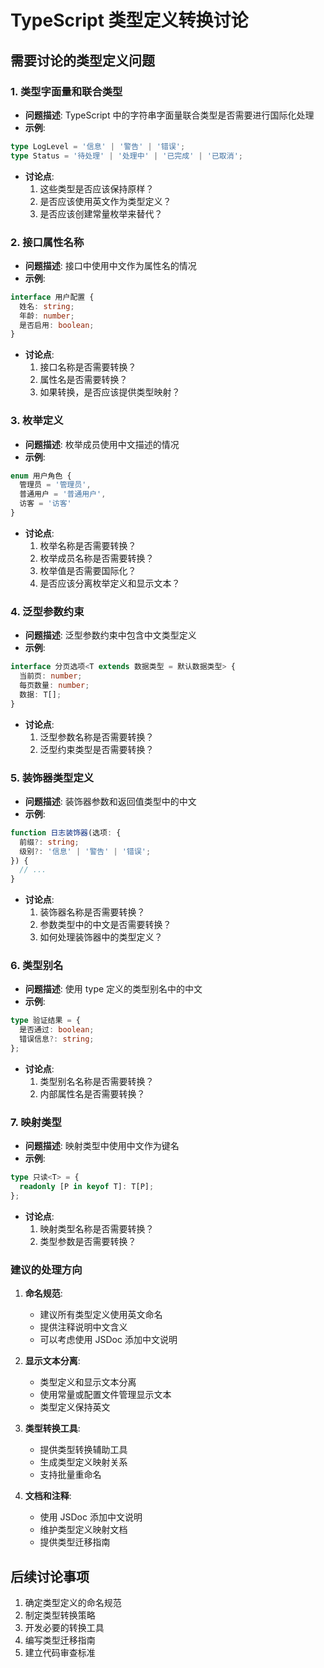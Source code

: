 # TypeScript 类型定义转换讨论

## 需要讨论的类型定义问题

### 1. 类型字面量和联合类型
- **问题描述**: TypeScript 中的字符串字面量联合类型是否需要进行国际化处理
- **示例**:
```typescript
type LogLevel = '信息' | '警告' | '错误';
type Status = '待处理' | '处理中' | '已完成' | '已取消';
```
- **讨论点**:
  1. 这些类型是否应该保持原样？
  2. 是否应该使用英文作为类型定义？
  3. 是否应该创建常量枚举来替代？

### 2. 接口属性名称
- **问题描述**: 接口中使用中文作为属性名的情况
- **示例**:
```typescript
interface 用户配置 {
  姓名: string;
  年龄: number;
  是否启用: boolean;
}
```
- **讨论点**:
  1. 接口名称是否需要转换？
  2. 属性名是否需要转换？
  3. 如果转换，是否应该提供类型映射？

### 3. 枚举定义
- **问题描述**: 枚举成员使用中文描述的情况
- **示例**:
```typescript
enum 用户角色 {
  管理员 = '管理员',
  普通用户 = '普通用户',
  访客 = '访客'
}
```
- **讨论点**:
  1. 枚举名称是否需要转换？
  2. 枚举成员名称是否需要转换？
  3. 枚举值是否需要国际化？
  4. 是否应该分离枚举定义和显示文本？

### 4. 泛型参数约束
- **问题描述**: 泛型参数约束中包含中文类型定义
- **示例**:
```typescript
interface 分页选项<T extends 数据类型 = 默认数据类型> {
  当前页: number;
  每页数量: number;
  数据: T[];
}
```
- **讨论点**:
  1. 泛型参数名称是否需要转换？
  2. 泛型约束类型是否需要转换？

### 5. 装饰器类型定义
- **问题描述**: 装饰器参数和返回值类型中的中文
- **示例**:
```typescript
function 日志装饰器(选项: {
  前缀?: string;
  级别?: '信息' | '警告' | '错误';
}) {
  // ...
}
```
- **讨论点**:
  1. 装饰器名称是否需要转换？
  2. 参数类型中的中文是否需要转换？
  3. 如何处理装饰器中的类型定义？

### 6. 类型别名
- **问题描述**: 使用 type 定义的类型别名中的中文
- **示例**:
```typescript
type 验证结果 = {
  是否通过: boolean;
  错误信息?: string;
};
```
- **讨论点**:
  1. 类型别名名称是否需要转换？
  2. 内部属性名是否需要转换？

### 7. 映射类型
- **问题描述**: 映射类型中使用中文作为键名
- **示例**:
```typescript
type 只读<T> = {
  readonly [P in keyof T]: T[P];
};
```
- **讨论点**:
  1. 映射类型名称是否需要转换？
  2. 类型参数是否需要转换？

### 建议的处理方向

1. **命名规范**:
   - 建议所有类型定义使用英文命名
   - 提供注释说明中文含义
   - 可以考虑使用 JSDoc 添加中文说明

2. **显示文本分离**:
   - 类型定义和显示文本分离
   - 使用常量或配置文件管理显示文本
   - 类型定义保持英文

3. **类型转换工具**:
   - 提供类型转换辅助工具
   - 生成类型定义映射关系
   - 支持批量重命名

4. **文档和注释**:
   - 使用 JSDoc 添加中文说明
   - 维护类型定义映射文档
   - 提供类型迁移指南

## 后续讨论事项

1. 确定类型定义的命名规范
2. 制定类型转换策略
3. 开发必要的转换工具
4. 编写类型迁移指南
5. 建立代码审查标准 